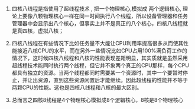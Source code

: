 1. 四核八线程是指使用了超线程技术 , 把一个物理核心,模拟成 两个逻辑核心, 理论上要像八颗物理核心一样在同一时间执行八个线程，所以设备管理器和任务管理器中会显示出八个核心，但事实上并不是真正的八个核心，四核八线程就是真四核，虚拟八核；
2. 四核八线程在有些情况下比如任务量不大能让CPU利用率提高很多从而使其性能接近八核CPU的水平，而在另外一些情况比如CPU占用100%满负荷工作的情况下，这时候四核八线程和八核的性能表现差距明显，其实质就是虽然采用超线程技术能同时执行两个线程，但它并不象两个真正的CPU那样，每个CPU都具有独立的资源。当两个线程都同时需要某一个资源时，其中一个要暂时停止，并让出资源，直到这些资源闲置后才能继续。因此超线程的性能并不等于两颗CPU的性能。这也是四核八线程和八核的最大区别。

3. 总而言之四核8线程是4个物理核心模拟成8个逻辑核心，8核是8个物理核心
